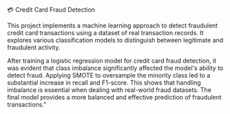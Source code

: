  💳 Credit Card Fraud Detection

This project implements a machine learning approach to detect fraudulent credit card transactions using a dataset of real transaction records. It explores various classification models to distinguish between legitimate and fraudulent activity.

After training a logistic regression model for credit card fraud detection, it was evident that class imbalance significantly affected the model's ability to detect fraud. 
Applying SMOTE to oversample the minority class led to a substantial increase in recall and F1-score.
This shows that handling imbalance is essential when dealing with real-world fraud datasets.
The final model provides a more balanced and effective prediction of fraudulent transactions."



